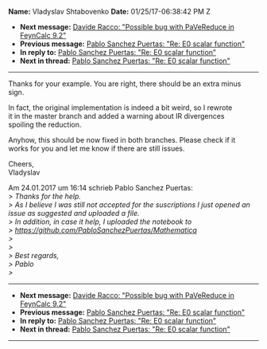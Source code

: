 **Name:** Vladyslav Shtabovenko
**Date:** 01/25/17-06:38:42 PM Z

  - **Next message:** [Davide Racco: "Possible bug with PaVeReduce in
    FeynCalc 9.2"](1197.html)
  - **Previous message:** [Pablo Sanchez Puertas: "Re: E0 scalar
    function"](1195.html)
  - **In reply to:** [Pablo Sanchez Puertas: "Re: E0 scalar
    function"](1195.html)
  - **Next in thread:** [Pablo Sanchez Puertas: "Re: E0 scalar
    function"](1200.html)

-----

Thanks for your example. You are right, there should be an extra minus  
sign.  

In fact, the original implementation is indeed a bit weird, so I
rewrote  
it in the master branch and added a warning about IR divergences  
spoiling the reduction.  

Anyhow, this should be now fixed in both branches. Please check if it  
works for you and let me know if there are still issues.  

Cheers,  
Vladyslav  

Am 24.01.2017 um 16:14 schrieb Pablo Sanchez Puertas:  
*\> Thanks for the help.*  
*\> As I believe I was still not accepted for the suscriptions I just
opened an issue as suggested and uploaded a file.*  
*\> In addition, in case it help, I uploaded the notebook to*  
*\> https://github.com/PabloSanchezPuertas/Mathematica*  
*\>*  
*\>*  
*\> Best regards,*  
*\> Pablo*  
*\>*  

-----

  - **Next message:** [Davide Racco: "Possible bug with PaVeReduce in
    FeynCalc 9.2"](1197.html)
  - **Previous message:** [Pablo Sanchez Puertas: "Re: E0 scalar
    function"](1195.html)
  - **In reply to:** [Pablo Sanchez Puertas: "Re: E0 scalar
    function"](1195.html)
  - **Next in thread:** [Pablo Sanchez Puertas: "Re: E0 scalar
    function"](1200.html)

-----

